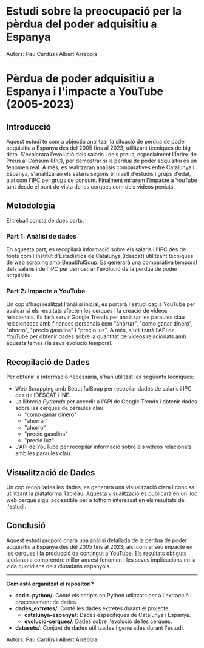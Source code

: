 # Estudi sobre la preocupació per la pèrdua del poder adquisitiu a Espanya
Autors: Pau Cardús i Albert Arrebola

# Pèrdua de poder adquisitiu a Espanya i l'impacte a YouTube (2005-2023)

## Introducció
Aquest estudi té com a objectiu analitzar la situació de perdua de poder adquisitiu a Espanya des del 2005 fins al 2023, utilitzant tècniques de big data. S'explorarà l'evolució dels salaris i dels preus, especialment l'Índex de Preus al Consum (IPC), per demostrar si la perdua de poder adquisitiu és un fenomen real. A més, es realitzaran anàlisis comparatives entre Catalunya i Espanya, s'analitzaran els salaris segons el nivell d'estudis i grups d'edat, així com l'IPC per grups de consum. Finalment mirarem l'impacte a YouTube tant desde el punt de vista de les cerques com dels videos penjats. 

## Metodologia
El treball consta de dues parts:

### Part 1: Anàlisi de dades
En aquesta part, es recopilarà informació sobre els salaris i l'IPC des de fonts com l'Institut d'Estadística de Catalunya (Idescat) utilitzant tècniques de web scraping amb BeautifulSoup. Es generarà una comparativa temporal dels salaris i de l'IPC per demostrar l'evolució de la perdua de poder adquisitiu.

### Part 2: Impacte a YouTube
Un cop s'hagi realitzat l'anàlisi inicial, es portarà l'estudi cap a YouTube per avaluar si els resultats afecten les cerques i la creació de vídeos relacionats. Es farà servir Google Trends per analitzar les paraules clau relacionades amb finances personals com "ahorrar", "como ganar dinero", "ahorro", "precio gasolina" i "precio luz". A més, s'utilitzarà l'API de YouTube per obtenir dades sobre la quantitat de vídeos relacionats amb aquests temes i la seva evolució temporal.

## Recopilació de Dades
Per obtenir la informació necessària, s'han utilitzat les següents tècniques:

- Web Scrapping amb BeautifulSoup per recopilar dades de salaris i IPC des de IDESCAT i INE.
- La llibreria _Pytrends_ per accedir a l'API de Google Trends i obtenir dades sobre les cerques de paraules clau
  - "como ganar dinero"
  - "ahorrar"
  - "ahorro"
  - "precio gasolina"
  - "precio luz"
- L'API de YouTube per recopilar informació sobre els vídeos relacionats amb les paraules clau.

## Visualització de Dades
Un cop recopilades les dades, es generarà una visualització clara i concisa utilitzant la plataforma Tableau. Aquesta visualització es publicarà en un lloc web perquè sigui accessible per a tothom interessat en els resultats de l'estudi.

## Conclusió
Aquest estudi proporcionarà una anàlisi detallada de la perdua de poder adquisitiu a Espanya des del 2005 fins al 2023, així com el seu impacte en les cerques i la producció de contingut a YouTube. Els resultats obtiguts ajudaran a comprendre millor aquest fenomen i les seves implicacions en la vida quotidiana dels ciutadans espanyols.

<hr>

**Com està organitzat el repositori?**
- **codis-python/**: Conté els scripts en Python utilitzats per a l'extracció i processament de dades.
- **dades_extretes/**: Conté les dades extretes durant el projecte.
  - **catalunya-espanya/**: Dades específiques de Catalunya i Espanya.
  - **evolucio-cerques/**: Dades sobre l'evolució de les cerques.
- **datasets/**: Conjunt de dades utilitzades i generades durant l'estudi.

Autors: Pau Cardús i Albert Arrebola
